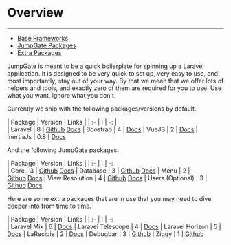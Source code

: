 # Overview

---

- [Base Frameworks](#base-frameworks)
- [JumpGate Packages](#jumpgate-packages)
- [Extra Packages](#extra-packages)

JumpGate is meant to be a quick boilerplate for spinning up a Laravel application.  It is designed to be very quick to set up,
very easy to use, and most importantly, stay out of your way.  By that we mean that we offer lots of helpers and tools, and 
exactly zero of them are required for you to use.  Use what you want, ignore what you don't.

<a name="base-frameworks"></a>
Currently we ship with the following packages/versions by default.

| Package   | Version   | Links |
| :-        |   :       |   -: |   
| Laravel   | 8         | [Github](https://github.com/laravel/laravel)&nbsp;[Docs](https://laravel.com/docs/5.7)
| Boostrap  | 4         | [Docs](https://getbootstrap.com/docs/4.1/getting-started/introduction/)
| VueJS     | 2         | [Docs](http://vuejs.org/v2/guide/)
| InertiaJs | 0.8       | [Docs](https://inertiajs.com/)

<a name="jumpgate-packages"></a>
And the following JumpGate packages.

| Package          | Version   | Links |
| :-               |   :       |  -:  
| Core             | 3         | [Github](https://github.com/JumpGateio/Core)&nbsp;[Docs](https://github.com/JumpGateio/Core/tree/master/docs)
| Database         | 3         | [Github](https://github.com/JumpGateio/Database)&nbsp;[Docs](https://github.com/JumpGateio/Database/tree/master/docs)
| Menu             | 2         | [Github](https://github.com/JumpGateio/Menu)&nbsp;[Docs](https://github.com/JumpGateio/Menu/tree/master/docs)
| View Resolution  | 4         | [Github](https://github.com/JumpGateio/ViewResolution)&nbsp;[Docs](https://github.com/JumpGateio/ViewResolution/tree/master/docs)
| Users (Optional) | 3         | [Github](https://github.com/JumpGateio/Users)&nbsp;[Docs](https://github.com/JumpGateio/Users/tree/master/docs)
    
<a name="extra-packages"></a>
Here are some extra packages that are in use that you may need to dive deeper into from time to time.

| Package           | Version   | Links |
| :-                |   :       |  -:  
| Laravel Mix       | 6         | [Docs](https://laravel-mix.com/docs/6.0/installation)
| Laravel Telescope | 4         | [Docs](https://laravel.com/docs/8.x/telescope)
| Laravel Horizon   | 5         | [Docs](https://laravel.com/docs/8.x/horizon)
| LaRecipie         | 2         | [Docs](https://larecipe.binarytorch.com.my/docs/2.2/overview)
| Debugbar          | 3         | [Github](https://github.com/barryvdh/laravel-debugbar)
| Ziggy             | 1         | [Github](https://github.com/tighten/ziggy)
